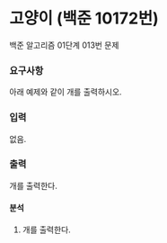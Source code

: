 # 고양이 (백준 10172번)
<p>
백준 알고리즘 01단계 013번 문제
</p>


### 요구사항
아래 예제와 같이 개를 출력하시오.


### 입력
없음.


### 출력
개를 출력한다.


#### 분석
1. 개를 출력한다.